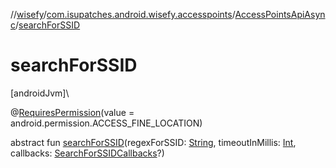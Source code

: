 //[wisefy](../../../index.md)/[com.isupatches.android.wisefy.accesspoints](../index.md)/[AccessPointsApiAsync](index.md)/[searchForSSID](search-for-s-s-i-d.md)

# searchForSSID

[androidJvm]\

@[RequiresPermission](https://developer.android.com/reference/kotlin/androidx/annotation/RequiresPermission.html)(value = android.permission.ACCESS_FINE_LOCATION)

abstract fun [searchForSSID](search-for-s-s-i-d.md)(regexForSSID: [String](https://kotlinlang.org/api/latest/jvm/stdlib/kotlin/-string/index.html), timeoutInMillis: [Int](https://kotlinlang.org/api/latest/jvm/stdlib/kotlin/-int/index.html), callbacks: [SearchForSSIDCallbacks](../../com.isupatches.android.wisefy.callbacks/-search-for-s-s-i-d-callbacks/index.md)?)
